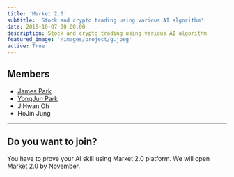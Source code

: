 ```yaml
---
title: 'Market 2.0'
subtitle: 'Stock and crypto trading using various AI algorithm'
date: 2019-10-07 00:00:00
description: Stock and crypto trading using various AI algorithm
featured_image: '/images/project/g.jpeg'
active: True
---
```


## Members

* [James Park](https://seoulai.com/member/james)
* [YongJun Park](https://www.linkedin.com/in/yongjun-park/)
* JiHwan Oh
* HoJin Jung

---

## Do you want to join?

You have to prove your AI skill using Market 2.0 platform.
We will open Market 2.0 by November.

